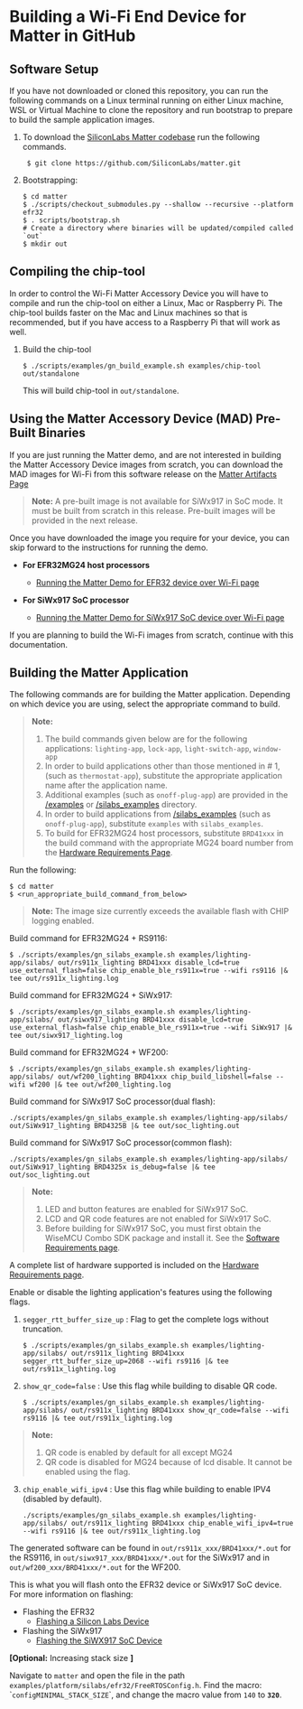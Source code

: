 # Building a Wi-Fi End Device for Matter in GitHub

## Software Setup

If you have not downloaded or cloned this repository, you can run the following
commands on a Linux terminal running on either Linux machine, WSL or Virtual
Machine to clone the repository and run bootstrap to prepare to build the sample
application images.

1. To download the
   [SiliconLabs Matter codebase](https://github.com/SiliconLabs/matter.git) run
   the following commands.

    ```shell
     $ git clone https://github.com/SiliconLabs/matter.git
    ```

2. Bootstrapping:

    ```shell
    $ cd matter
    $ ./scripts/checkout_submodules.py --shallow --recursive --platform efr32
    $ . scripts/bootstrap.sh
    # Create a directory where binaries will be updated/compiled called `out`
    $ mkdir out
    ```

## Compiling the chip-tool

In order to control the Wi-Fi Matter Accessory Device you will have to compile
and run the chip-tool on either a Linux, Mac or Raspberry Pi. The chip-tool builds
faster on the Mac and Linux machines so that is recommended, but if you have
access to a Raspberry Pi that will work as well.

1. Build the chip-tool

    ```shell
    $ ./scripts/examples/gn_build_example.sh examples/chip-tool out/standalone
    ```

    This will build chip-tool in `out/standalone`.

## Using the Matter Accessory Device (MAD) Pre-Built Binaries

If you are just running the Matter demo, and are not interested in building the
Matter Accessory Device images from scratch, you can download the MAD images for
Wi-Fi from this software release on the
[Matter Artifacts Page](../general/ARTIFACTS.md)

> **Note:** A pre-built image is not available for SiWx917 in SoC mode. It must be built from scratch in this release.
> Pre-built images will be provided in the next release.

Once you have downloaded the image you require for your device, you can skip
forward to the instructions for running the demo.

  - **For EFR32MG24 host processors**

    - [Running the Matter Demo for EFR32 device over Wi-Fi page](./RUN_DEMO.md)

  - **For SiWx917 SoC processor**

    - [Running the Matter Demo for SiWx917 SoC device over Wi-Fi page](./RUN_DEMO_SiWx917_SoC.md)

If you are planning to build the Wi-Fi images from scratch, 
continue with this documentation.

## Building the Matter Application

The following commands are for building the Matter application. Depending on which device
you are using, select the appropriate command to build.

>    **Note:**
>    1. The build commands given below are for the following applications: `lighting-app`, `lock-app`, `light-switch-app`, `window-app`
>    2. In order to build applications other than those mentioned in # 1, (such as `thermostat-app`), substitute the appropriate application name after the application name.
>    3. Additional examples (such as `onoff-plug-app`) are provided in the [/examples](https://github.com/SiliconLabs/matter/blob/latest/examples/) or [/silabs_examples](https://github.com/SiliconLabs/matter/blob/latest/silabs_examples/) directory.
>    4. In order to build applications from [/silabs_examples](https://github.com/SiliconLabs/matter/blob/latest/silabs_examples/) (such as `onoff-plug-app`), substitute `examples` with `silabs_examples`.
>    5. To build for EFR32MG24 host processors, substitute `BRD41xxx` in the build command with the appropriate MG24 board number
from the [Hardware Requirements Page](../general/HARDWARE_REQUIREMENTS.md).

Run the following:

```shell
$ cd matter
$ <run_appropriate_build_command_from_below>
```

> **Note:** The image size currently exceeds the available flash with CHIP logging enabled.

Build command for EFR32MG24 + RS9116:

```shell
$ ./scripts/examples/gn_silabs_example.sh examples/lighting-app/silabs/ out/rs911x_lighting BRD41xxx disable_lcd=true use_external_flash=false chip_enable_ble_rs911x=true --wifi rs9116 |& tee out/rs911x_lighting.log
```

Build command for EFR32MG24 + SiWx917:

```shell
$ ./scripts/examples/gn_silabs_example.sh examples/lighting-app/silabs/ out/siwx917_lighting BRD41xxx disable_lcd=true use_external_flash=false chip_enable_ble_rs911x=true --wifi SiWx917 |& tee out/siwx917_lighting.log
```

Build command for EFR32MG24 + WF200:

```shell
$ ./scripts/examples/gn_silabs_example.sh examples/lighting-app/silabs/ out/wf200_lighting BRD41xxx chip_build_libshell=false --wifi wf200 |& tee out/wf200_lighting.log
```

Build command for SiWx917 SoC processor(dual flash):

```shell
./scripts/examples/gn_silabs_example.sh examples/lighting-app/silabs/ out/SiWx917_lighting BRD4325B |& tee out/soc_lighting.out
```

Build command for SiWx917 SoC processor(common flash):

```shell
./scripts/examples/gn_silabs_example.sh examples/lighting-app/silabs/ out/SiWx917_lighting BRD4325x is_debug=false |& tee out/soc_lighting.out
```

>    **Note:**
>    1. LED and button features are enabled for SiWx917 SoC.
>    2. LCD and QR code features are not enabled for SiWx917 SoC.
>    3. Before building for SiWx917 SoC, you must first obtain the WiseMCU Combo SDK package and install it. See the [Software Requirements page](../general/SOFTWARE_REQUIREMENTS.md).

A complete list of hardware supported is included on the [Hardware Requirements page](../general/HARDWARE_REQUIREMENTS.md).

Enable or disable the lighting application's features using the following flags.

1.  `segger_rtt_buffer_size_up` : Flag to get the complete logs without truncation.

    ```shell
    $ ./scripts/examples/gn_silabs_example.sh examples/lighting-app/silabs/ out/rs911x_lighting BRD41xxx segger_rtt_buffer_size_up=2068 --wifi rs9116 |& tee out/rs911x_lighting.log
    ```
2.  `show_qr_code=false` : Use this flag while building to disable QR code.

    ```shell
    $ ./scripts/examples/gn_silabs_example.sh examples/lighting-app/silabs/ out/rs911x_lighting BRD41xxx show_qr_code=false --wifi rs9116 |& tee out/rs911x_lighting.log
    ```
>    **Note:**
>    1. QR code is enabled by default for all except MG24
>    2. QR code is disabled for MG24 because of lcd disable. It cannot be enabled using the flag.

3. `chip_enable_wifi_ipv4` : Use this flag while building to enable IPV4 (disabled by default).

    ```shell
    ./scripts/examples/gn_silabs_example.sh examples/lighting-app/silabs/ out/rs911x_lighting BRD41xxx chip_enable_wifi_ipv4=true --wifi rs9116 |& tee out/rs911x_lighting.log
    ```

The generated software can be found in
`out/rs911x_xxx/BRD41xxx/*.out` for the RS9116, in `out/siwx917_xxx/BRD41xxx/*.out`  for the
SiWx917 and in `out/wf200_xxx/BRD41xxx/*.out` for the WF200.

This is what you will flash onto the EFR32 device or SiWx917 SoC device. For more information on flashing:

- Flashing the EFR32
  - [Flashing a Silicon Labs Device](../general/FLASH_SILABS_DEVICE.md)
- Flashing the SiWx917
  - [Flashing the SiWX917 SoC Device](../general/FLASH_SILABS_SiWx917_SOC_DEVICE.md)

**[Optional:** Increasing stack size **]** 

Navigate to
`matter` and open the file in the path
`examples/platform/silabs/efr32/FreeRTOSConfig.h`. Find the macro:
\``configMINIMAL_STACK_SIZE`\`, and change the macro value from `140` to
 **`320`**.
